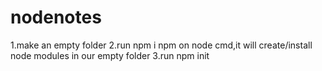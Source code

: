 # nodenotes
1.make an empty folder
2.run npm i npm on node cmd,it will create/install node modules in our empty folder
3.run npm init
